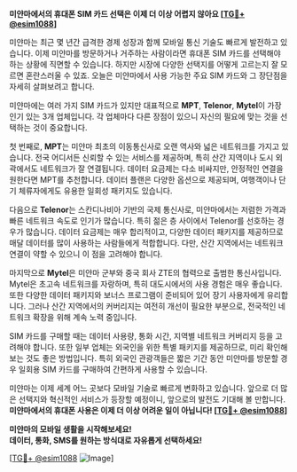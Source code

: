 **미얀마에서의 휴대폰 SIM 카드 선택은 이제 더 이상 어렵지 않아요 [[TG💪+ @esim1088](https://t.me/s/esim1088)]**

미얀마는 최근 몇 년간 급격한 경제 성장과 함께 모바일 통신 기술도 빠르게 발전하고 있습니다. 이제 미얀마를 방문하거나 거주하는 사람이라면 휴대폰 SIM 카드를 선택해야 하는 상황에 직면할 수 있습니다. 하지만 시장에 다양한 선택지를 어떻게 고르는지 잘 모르면 혼란스러울 수 있죠. 오늘은 미얀마에서 사용 가능한 주요 SIM 카드와 그 장단점을 자세히 살펴보려고 합니다.

미얀마에는 여러 가지 SIM 카드가 있지만 대표적으로 **MPT**, **Telenor**, **Mytel**이 가장 인기 있는 3개 업체입니다. 각 업체마다 다른 장점이 있으니 자신의 필요에 맞는 것을 선택하는 것이 중요합니다.

첫 번째로, **MPT**는 미얀마 최초의 이동통신사로 오랜 역사와 넓은 네트워크를 가지고 있습니다. 전국 어디서든 신뢰할 수 있는 서비스를 제공하며, 특히 산간 지역이나 도시 외곽에서도 네트워크가 잘 연결됩니다. 데이터 요금제는 다소 비싸지만, 안정적인 연결을 원한다면 MPT를 추천합니다. 데이터 플랜은 다양한 옵션으로 제공되며, 여행객이나 단기 체류자에게도 유용한 일회성 패키지도 있습니다.

다음으로 **Telenor**는 스칸디나비아 기반의 국제 통신사로, 미얀마에서는 저렴한 가격과 빠른 네트워크 속도로 인기가 많습니다. 특히 젊은 층 사이에서 Telenor를 선호하는 경우가 많습니다. 데이터 요금제는 매우 합리적이고, 다양한 데이터 패키지를 제공하므로 매달 데이터를 많이 사용하는 사람들에게 적합합니다. 다만, 산간 지역에서는 네트워크 연결이 약할 수 있으니 이 점을 고려해야 합니다.

마지막으로 **Mytel**은 미얀마 군부와 중국 회사 ZTE의 협력으로 출범한 통신사입니다. Mytel은 초고속 네트워크를 자랑하며, 특히 대도시에서의 사용 경험은 매우 좋습니다. 또한 다양한 데이터 패키지와 보너스 프로그램이 준비되어 있어 장기 사용자에게 유리합니다. 그러나 산간 지역에서의 커버리지는 여전히 개선이 필요한 부분으로, 전국적인 네트워크 확장을 위해 계속 노력 중입니다.

SIM 카드를 구매할 때는 데이터 사용량, 통화 시간, 지역별 네트워크 커버리지 등을 고려해야 합니다. 또한 일부 업체는 외국인을 위한 특별 패키지를 제공하므로, 미리 확인해 보는 것도 좋은 방법입니다. 특히 외국인 관광객들은 짧은 기간 동안 미얀마를 방문할 경우 일회용 SIM 카드를 구매하여 간편하게 사용할 수 있습니다.

미얀마는 이제 세계 어느 곳보다 모바일 기술로 빠르게 변화하고 있습니다. 앞으로 더 많은 선택지와 혁신적인 서비스가 등장할 예정이니, 앞으로의 발전도 기대해 볼 만합니다. **미얀마에서의 휴대폰 사용은 이제 더 이상 어려운 일이 아닙니다! [[TG💪+ @esim1088](https://t.me/s/esim1088)]**

**미얀마의 모바일 생활을 시작해보세요!**  
**데이터, 통화, SMS를 원하는 방식대로 자유롭게 선택하세요!**

[[TG💪+ @esim1088](https://t.me/s/esim1088) ![Image](https://i.postimg.cc/Y0z9fWf4/image.png)]